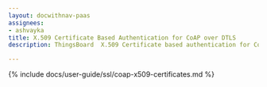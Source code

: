 ```yaml
---
layout: docwithnav-paas
assignees:
- ashvayka
title: X.509 Certificate Based Authentication for CoAP over DTLS
description: ThingsBoard  X.509 Certificate based authentication for CoAP over DTLS.

---
```


{% include docs/user-guide/ssl/coap-x509-certificates.md %}
